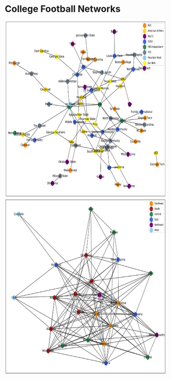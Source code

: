 # College Football Networks

<img src="https://github.com/Datadolittle/College_Football_Networks/blob/master/images/Out_of_Conference_Network.png" height="550" width="800">



<img src="https://github.com/Datadolittle/College_Football_Networks/blob/master/images/Out_of_State_Network.png" height="550" width="800">
